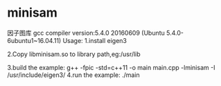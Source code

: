 # minisam

因子图库
gcc compiler version:5.4.0 20160609 (Ubuntu 5.4.0-6ubuntu1~16.04.11)
Usage:
1.install eigen3 

2.Copy libminisam.so to library path,eg:/usr/lib

3.build the example: 
	g++ -fpic -std=c++11 -o main main.cpp -lminisam -I /usr/include/eigen3/
4.run the example:
	./main

